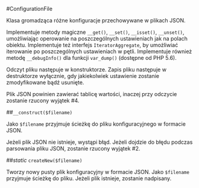 #ConfigurationFile

Klasa gromadząca różne konfiguracje przechowywane w plikach JSON.

Implementuje metody magiczne `__get()`, `__set()`, `__isset()`, `__unset()`, umożliwiając operowanie na poszczególnych ustawieniach jak na polach obiektu.
Implementuje też interfejs `IteratorAggregate`, by umożliwiać iterowanie po poszczególnych ustawieniach w pętli.
Implementuje również metodę `__debugInfo()` dla funkcji `var_dump()` (dostępne od PHP 5.6).

Odczyt pliku następuje w konstruktorze. Zapis pliku następuje w destruktorze wyłącznie, gdy jakiekolwiek ustawienie zostanie zmodyfikowane bądź usunięte.

Plik JSON powinien zawierać tablicę wartości, inaczej przy odczycie zostanie rzucony wyjątek #4.

##`__construct($filename)`

Jako `$filename` przyjmuje ścieżkę do pliku konfiguracyjnego w formacie JSON.

Jeżeli plik JSON nie istnieje, wystąpi błąd. Jeżeli dojdzie do błędu podczas parsowania pliku JSON, zostanie rzucony wyjątek #2.

##*static* `createNew($filename)`

Tworzy nowy pusty plik konfiguracyjny w formacie JSON. Jako `$filename` przyjmuje ścieżkę do pliku. Jeżeli plik istnieje, zostanie nadpisany.